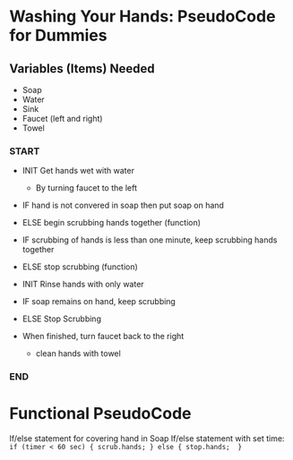 # Washing Your Hands: PseudoCode for Dummies

## Variables (Items) Needed
  - Soap
  - Water
  - Sink
  - Faucet (left and right)
  - Towel
  
### START
  - INIT Get hands wet with water
    * By turning faucet to the left
   
  - IF hand is not convered in soap
    then put soap on hand
  - ELSE begin scrubbing hands together (function)

  - IF scrubbing of hands is less than one minute,
    keep scrubbing hands together
  - ELSE stop scrubbing (function)
  
  - INIT Rinse hands with only water
  
   - IF soap remains on hand, keep scrubbing
   - ELSE Stop Scrubbing
    
  - When finished, turn faucet back to the right
    * clean hands with towel
### END

# Functional PseudoCode

  If/else statement for covering hand in Soap
  If/else statement with set time:
  ``  if (timer < 60 sec) {
      scrub.hands;
      } else {
       stop.hands; 
        } ``
        

